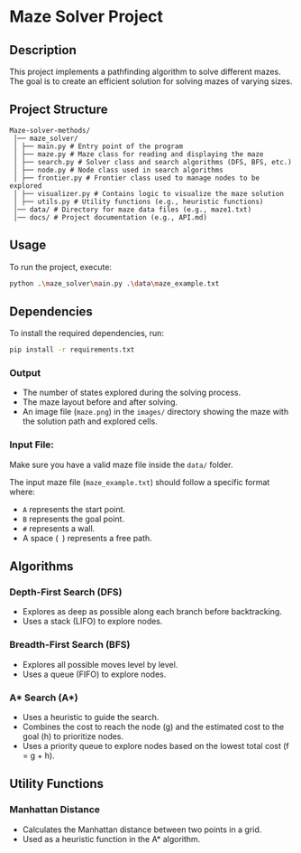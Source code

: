 # Maze Solver Project

## Description
This project implements a pathfinding algorithm to solve different mazes. The goal is to create an efficient solution for solving mazes of varying sizes.

## Project Structure
```
Maze-solver-methods/
 │── maze_solver/ 
 │ ├── main.py # Entry point of the program 
 │ ├── maze.py # Maze class for reading and displaying the maze
 │ ├── search.py # Solver class and search algorithms (DFS, BFS, etc.)
 │ ├── node.py # Node class used in search algorithms
 │ ├── frontier.py # Frontier class used to manage nodes to be explored 
 │ ├── visualizer.py # Contains logic to visualize the maze solution
 │ ├── utils.py # Utility functions (e.g., heuristic functions)
 │── data/ # Directory for maze data files (e.g., maze1.txt) 
 │── docs/ # Project documentation (e.g., API.md)
```
## Usage
To run the project, execute:
```bash
python .\maze_solver\main.py .\data\maze_example.txt
```
## Dependencies
To install the required dependencies, run:
```bash
pip install -r requirements.txt
```
### Output
- The number of states explored during the solving process.
- The maze layout before and after solving.
- An image file (`maze.png`) in the `images/` directory showing the maze with the solution path and explored cells.

### Input File:
Make sure you have a valid maze file inside the ```data/``` folder.

The input maze file (`maze_example.txt`) should follow a specific format where:
- `A` represents the start point.
- `B` represents the goal point.
- `#` represents a wall.
- A space (` `) represents a free path.

## Algorithms

### Depth-First Search (DFS)
- Explores as deep as possible along each branch before backtracking.
- Uses a stack (LIFO) to explore nodes.

### Breadth-First Search (BFS)
- Explores all possible moves level by level.
- Uses a queue (FIFO) to explore nodes.

### A* Search (A*)
- Uses a heuristic to guide the search.
- Combines the cost to reach the node (g) and the estimated cost to the goal (h) to prioritize nodes.
- Uses a priority queue to explore nodes based on the lowest total cost (f = g + h).

## Utility Functions

### Manhattan Distance
- Calculates the Manhattan distance between two points in a grid.
- Used as a heuristic function in the A* algorithm.